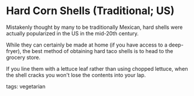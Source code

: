 Hard Corn Shells (Traditional; US)
======================

Mistakenly thought by many to be traditionally Mexican, hard shells were actually popularized in the US in the mid-20th century.

While they can certainly be made at home (if you have access to a deep-fryer), the best method of obtaining hard taco shells is to head to the grocery store.

If you line them with a lettuce leaf rather than using chopped lettuce, when the shell cracks you won't lose the contents into your lap.

tags: vegetarian
